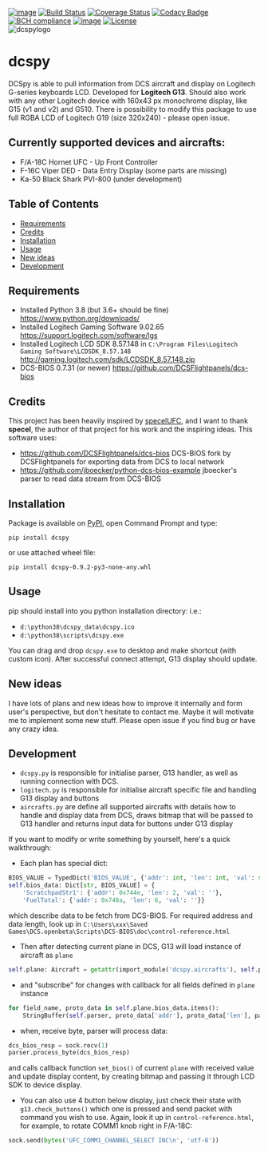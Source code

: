 [![image](https://img.shields.io/badge/pypi-v0.9.2-blue.svg)](https://pypi.org/project/dcspy/)
[![Build Status](https://travis-ci.org/emcek/dcspy.svg?branch=master)](https://travis-ci.org/emcek/dcspy)
[![Coverage Status](https://coveralls.io/repos/github/emcek/dcspy/badge.svg?branch=master)](https://coveralls.io/github/emcek/dcspy?branch=master)
[![Codacy Badge](https://api.codacy.com/project/badge/Grade/5270a4fc2ba24261a3bfa7361150e8ff)](https://www.codacy.com/manual/mplichta/dcspy?utm_source=github.com&amp;utm_medium=referral&amp;utm_content=emcek/dcspy&amp;utm_campaign=Badge_Grade)
[![BCH compliance](https://bettercodehub.com/edge/badge/emcek/dcspy?branch=master)](https://bettercodehub.com/)
[![image](https://img.shields.io/badge/python-3.6%20%7C%203.7%20%7C%203.8-blue.svg)](https://github.com/emcek/dcspy)
[![License](https://img.shields.io/badge/Licence-MIT-blue.svg)](./LICENSE.md)  
![dcspylogo](https://i.imgur.com/eqqrPB8.jpg)  
# dcspy
DCSpy is able to pull information from DCS aircraft and display on Logitech G-series keyboards LCD. Developed for **Logitech G13**.
Should also work with any other Logitech device with 160x43 px monochrome display, like G15 (v1 and v2) and G510. 
There is possibility to modify this package to use full RGBA LCD of Logitech G19 (size 320x240) - please open issue.  

## Currently supported devices and aircrafts:
* F/A-18C Hornet UFC - Up Front Controller
* F-16C Viper DED - Data Entry Display (some parts are missing)
* Ka-50 Black Shark PVI-800 (under development)

## Table of Contents
* [Requirements](#requirements)
* [Credits](#credits)
* [Installation](#installation)
* [Usage](#usage)
* [New ideas](#new-ideas)
* [Development](#development)

## Requirements
* Installed Python 3.8 (but 3.6+ should be fine) <https://www.python.org/downloads/>
* Installed Logitech Gaming Software 9.02.65 <https://support.logitech.com/software/lgs>
* Installed Logitech LCD SDK 8.57.148 in `C:\Program Files\Logitech Gaming Software\LCDSDK_8.57.148` <http://gaming.logitech.com/sdk/LCDSDK_8.57.148.zip>
* DCS-BIOS 0.7.31 (or newer) <https://github.com/DCSFlightpanels/dcs-bios>

## Credits
This project has been heavily inspired by [specelUFC](https://github.com/specel/specelUFC), and I want to thank **specel**, the author of that project for his work and the inspiring ideas. This software uses:
* <https://github.com/DCSFlightpanels/dcs-bios> DCS-BIOS fork by DCSFlightpanels for exporting data from DCS to local network
* <https://github.com/jboecker/python-dcs-bios-example> jboecker's parser to read data stream from DCS-BIOS

## Installation
Package is available on [PyPI](https://pypi.org/project/dcspy/), open Command Prompt and type:
```shell script
pip install dcspy
```
or use attached wheel file:
```shell script
pip install dcspy-0.9.2-py3-none-any.whl
```

## Usage
pip should install into you python installation directory: i.e.:
* `d:\python38\dcspy_data\dcspy.ico`
* `d:\python38\scripts\dcspy.exe`

You can drag and drop `dcspy.exe` to desktop and make shortcut (with custom icon).
After successful connect attempt, G13 display should update. 

## New ideas
I have lots of plans and new ideas how to improve it internally and form user's perspective, but don't hesitate to contact me. Maybe it will motivate me to implement some new stuff. Please open issue if you find bug or have any crazy idea. 

## Development
* `dcspy.py` is responsible for initialise parser, G13 handler, as well as running connection with DCS.
* `logitech.py` is responsible for initialise aircraft specific file and handling G13 display and buttons
* `aircrafts.py` are define all supported aircrafts with details how to handle and display data from DCS, draws bitmap that will be passed to G13 handler and returns input data for buttons under G13 display

If you want to modify or write something by yourself, here's a quick walkthrough:
* Each plan has special dict:
```python
BIOS_VALUE = TypedDict('BIOS_VALUE', {'addr': int, 'len': int, 'val': str})
self.bios_data: Dict[str, BIOS_VALUE] = {
    'ScratchpadStr1': {'addr': 0x744e, 'len': 2, 'val': ''},
    'FuelTotal': {'addr': 0x748a, 'len': 6, 'val': ''}}
```
which describe data to be fetch from DCS-BIOS. For required address and data length, look up in `C:\Users\xxx\Saved Games\DCS.openbeta\Scripts\DCS-BIOS\doc\control-reference.html`
* Then after detecting current plane in DCS, G13 will load instance of aircraft as `plane`
```python
self.plane: Aircraft = getattr(import_module('dcspy.aircrafts'), self.plane_name)(self.g13_lcd.width, self.g13_lcd.height)
```
* and "subscribe" for changes with callback for all fields defined in `plane` instance
```python
for field_name, proto_data in self.plane.bios_data.items():
    StringBuffer(self.parser, proto_data['addr'], proto_data['len'], partial(self.plane.set_bios, field_name))
```
* when, receive byte, parser will process data:
```python
dcs_bios_resp = sock.recv(1)
parser.process_byte(dcs_bios_resp)
```
and calls callback function `set_bios()` of current `plane` with received value and update display content, by creating bitmap and passing it through LCD SDK to device display.

* You can also use 4 button below display, just check their state with `g13.check_buttons()` which one is pressed and send packet with command you wish to use. Again, look it up in `control-reference.html`, for example, to rotate COMM1 knob right in F/A-18C:
```python
sock.send(bytes('UFC_COMM1_CHANNEL_SELECT INC\n', 'utf-8'))
```

